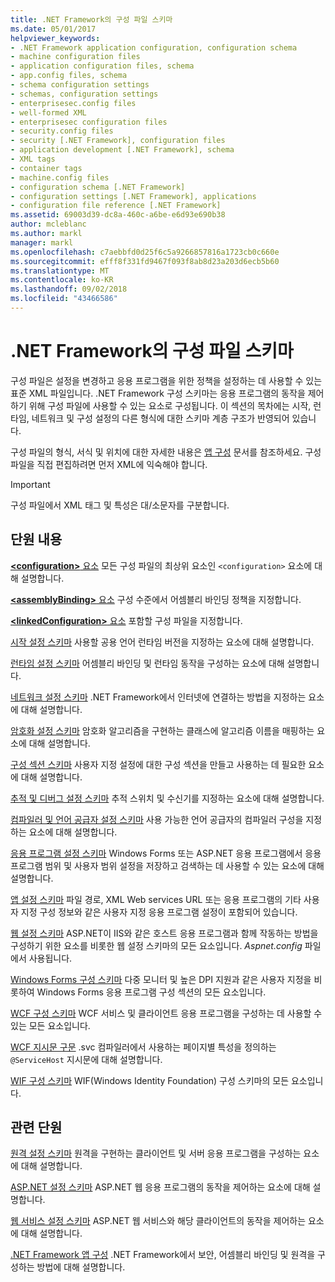 ```yaml
---
title: .NET Framework의 구성 파일 스키마
ms.date: 05/01/2017
helpviewer_keywords:
- .NET Framework application configuration, configuration schema
- machine configuration files
- application configuration files, schema
- app.config files, schema
- schema configuration settings
- schemas, configuration settings
- enterprisesec.config files
- well-formed XML
- enterprisesec configuration files
- security.config files
- security [.NET Framework], configuration files
- application development [.NET Framework], schema
- XML tags
- container tags
- machine.config files
- configuration schema [.NET Framework]
- configuration settings [.NET Framework], applications
- configuration file reference [.NET Framework]
ms.assetid: 69003d39-dc8a-460c-a6be-e6d93e690b38
author: mcleblanc
ms.author: markl
manager: markl
ms.openlocfilehash: c7aebbfd0d25f6c5a9266857816a1723cb0c660e
ms.sourcegitcommit: efff8f331fd9467f093f8ab8d23a203d6ecb5b60
ms.translationtype: MT
ms.contentlocale: ko-KR
ms.lasthandoff: 09/02/2018
ms.locfileid: "43466586"
---
```

# <a name="configuration-file-schema-for-the-net-framework"></a>.NET Framework의 구성 파일 스키마

구성 파일은 설정을 변경하고 응용 프로그램을 위한 정책을 설정하는 데 사용할 수 있는 표준 XML 파일입니다. .NET Framework 구성 스키마는 응용 프로그램의 동작을 제어하기 위해 구성 파일에 사용할 수 있는 요소로 구성됩니다. 이 섹션의 목차에는 시작, 런타임, 네트워크 및 구성 설정의 다른 형식에 대한 스키마 계층 구조가 반영되어 있습니다.

구성 파일의 형식, 서식 및 위치에 대한 자세한 내용은 [앱 구성](~/docs/framework/configure-apps/index.md) 문서를 참조하세요. 구성 파일을 직접 편집하려면 먼저 XML에 익숙해야 합니다.

> [!IMPORTANT]
> 구성 파일에서 XML 태그 및 특성은 대/소문자를 구분합니다.

## <a name="in-this-section"></a>단원 내용

[**\<configuration>** 요소](~/docs/framework/configure-apps/file-schema/configuration-element.md) 모든 구성 파일의 최상위 요소인 `<configuration>` 요소에 대해 설명합니다.

[**\<assemblyBinding>** 요소](~/docs/framework/configure-apps/file-schema/assemblybinding-element-for-configuration.md) 구성 수준에서 어셈블리 바인딩 정책을 지정합니다.

[**\<linkedConfiguration>** 요소](~/docs/framework/configure-apps/file-schema/linkedconfiguration-element.md) 포함할 구성 파일을 지정합니다.

[시작 설정 스키마](~/docs/framework/configure-apps/file-schema/startup/index.md) 사용할 공용 언어 런타임 버전을 지정하는 요소에 대해 설명합니다.

[런타임 설정 스키마](~/docs/framework/configure-apps/file-schema/runtime/index.md) 어셈블리 바인딩 및 런타임 동작을 구성하는 요소에 대해 설명합니다.

[네트워크 설정 스키마](~/docs/framework/configure-apps/file-schema/network/index.md) .NET Framework에서 인터넷에 연결하는 방법을 지정하는 요소에 대해 설명합니다.

[암호화 설정 스키마](~/docs/framework/configure-apps/file-schema/cryptography/index.md) 암호화 알고리즘을 구현하는 클래스에 알고리즘 이름을 매핑하는 요소에 대해 설명합니다.

[구성 섹션 스키마](~/docs/framework/configure-apps/file-schema/configuration-sections-schema.md) 사용자 지정 설정에 대한 구성 섹션을 만들고 사용하는 데 필요한 요소에 대해 설명합니다.

[추적 및 디버그 설정 스키마](~/docs/framework/configure-apps/file-schema/trace-debug/index.md) 추적 스위치 및 수신기를 지정하는 요소에 대해 설명합니다.

[컴파일러 및 언어 공급자 설정 스키마](~/docs/framework/configure-apps/file-schema/compiler/index.md) 사용 가능한 언어 공급자의 컴파일러 구성을 지정하는 요소에 대해 설명합니다.

[응용 프로그램 설정 스키마](~/docs/framework/configure-apps/file-schema/application-settings-schema.md) Windows Forms 또는 ASP.NET 응용 프로그램에서 응용 프로그램 범위 및 사용자 범위 설정을 저장하고 검색하는 데 사용할 수 있는 요소에 대해 설명합니다.

[앱 설정 스키마](~/docs/framework/configure-apps/file-schema/appsettings/index.md) 파일 경로, XML Web services URL 또는 응용 프로그램의 기타 사용자 지정 구성 정보와 같은 사용자 지정 응용 프로그램 설정이 포함되어 있습니다.

[웹 설정 스키마](~/docs/framework/configure-apps/file-schema/web/index.md) ASP.NET이 IIS와 같은 호스트 응용 프로그램과 함께 작동하는 방법을 구성하기 위한 요소를 비롯한 웹 설정 스키마의 모든 요소입니다. *Aspnet.config* 파일에서 사용됩니다.

[Windows Forms 구성 스키마](winforms/index.md) 다중 모니터 및 높은 DPI 지원과 같은 사용자 지정을 비롯하여 Windows Forms 응용 프로그램 구성 섹션의 모든 요소입니다.

[WCF 구성 스키마](~/docs/framework/configure-apps/file-schema/wcf/index.md) WCF 서비스 및 클라이언트 응용 프로그램을 구성하는 데 사용할 수 있는 모든 요소입니다.

[WCF 지시문 구문](~/docs/framework/configure-apps/file-schema/wcf-directive/index.md) .svc 컴파일러에서 사용하는 페이지별 특성을 정의하는 `@ServiceHost` 지시문에 대해 설명합니다.

[WIF 구성 스키마](windows-identity-foundation/index.md) WIF(Windows Identity Foundation) 구성 스키마의 모든 요소입니다.

## <a name="related-sections"></a>관련 단원

[원격 설정 스키마](https://msdn.microsoft.com/library/dc2d1e62-9af7-4ca1-99fd-98b93bb4db9e) 원격을 구현하는 클라이언트 및 서버 응용 프로그램을 구성하는 요소에 대해 설명합니다.

[ASP.NET 설정 스키마](https://msdn.microsoft.com/library/b5ysx397\(v=vs.100\).aspx) ASP.NET 웹 응용 프로그램의 동작을 제어하는 요소에 대해 설명합니다.

[웹 서비스 설정 스키마](https://msdn.microsoft.com/library/f84d6d55-1add-4eb7-ae46-33df5833ea2e) ASP.NET 웹 서비스와 해당 클라이언트의 동작을 제어하는 요소에 대해 설명합니다.

[.NET Framework 앱 구성](https://msdn.microsoft.com/library/d789b592-fcb5-4e3d-8ac9-e0299adaaa42) .NET Framework에서 보안, 어셈블리 바인딩 및 원격을 구성하는 방법에 대해 설명합니다.
